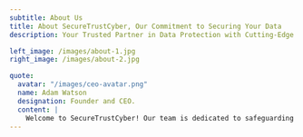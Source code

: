 ```yaml
---
subtitle: About Us
title: About SecureTrustCyber, Our Commitment to Securing Your Data
description: Your Trusted Partner in Data Protection with Cutting-Edge Solutions for <br> Comprehensive Data Security.

left_image: /images/about-1.jpg
right_image: /images/about-2.jpg

quote:
  avatar: "/images/ceo-avatar.png"
  name: Adam Watson
  designation: Founder and CEO.
  content: |
    Welcome to SecureTrustCyber! Our team is dedicated to safeguarding your data with the most advanced security solutions available. In today's digital age, data security is not just a necessity all share.
---
```

